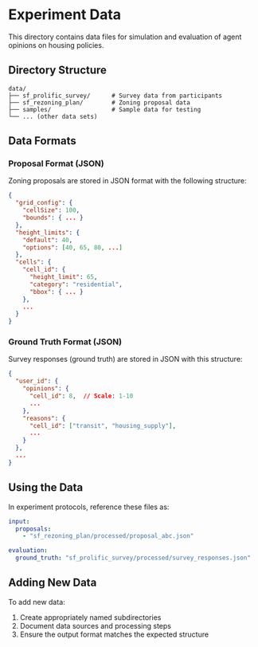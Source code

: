 # Experiment Data

This directory contains data files for simulation and evaluation of agent opinions on housing policies.

## Directory Structure

```
data/
├── sf_prolific_survey/      # Survey data from participants
├── sf_rezoning_plan/        # Zoning proposal data
├── samples/                 # Sample data for testing
└── ... (other data sets)
```

## Data Formats

### Proposal Format (JSON)

Zoning proposals are stored in JSON format with the following structure:

```json
{
  "grid_config": {
    "cellSize": 100,
    "bounds": { ... }
  },
  "height_limits": {
    "default": 40,
    "options": [40, 65, 80, ...]
  },
  "cells": {
    "cell_id": {
      "height_limit": 65,
      "category": "residential",
      "bbox": { ... }
    },
    ...
  }
}
```

### Ground Truth Format (JSON)

Survey responses (ground truth) are stored in JSON with this structure:

```json
{
  "user_id": {
    "opinions": {
      "cell_id": 8,  // Scale: 1-10
      ...
    },
    "reasons": {
      "cell_id": ["transit", "housing_supply"],
      ...
    }
  },
  ...
}
```

## Using the Data

In experiment protocols, reference these files as:

```yaml
input:
  proposals:
    - "sf_rezoning_plan/processed/proposal_abc.json" 

evaluation:
  ground_truth: "sf_prolific_survey/processed/survey_responses.json"
```

## Adding New Data

To add new data:
1. Create appropriately named subdirectories
2. Document data sources and processing steps
3. Ensure the output format matches the expected structure 